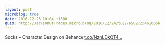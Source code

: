 ```yaml
---
layout: post
microblog: true
date: 2016-12-25 10:04 +1300
guid: http://JacksonOfTrades.micro.blog/2016/12/24/t812765827254616066.html
---
```

Socks – Character Design on Behance [t.co/NznLDkQT4...](https://t.co/NznLDkQT4P)
